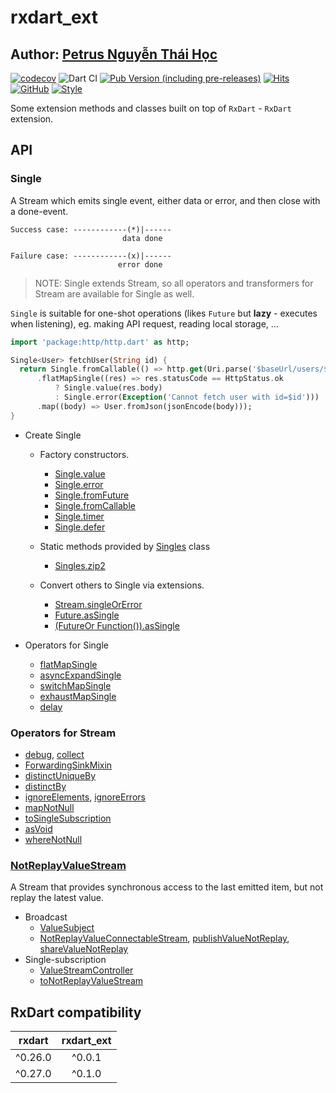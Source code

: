 # rxdart_ext

## Author: [Petrus Nguyễn Thái Học](https://github.com/hoc081098)

[![codecov](https://codecov.io/gh/hoc081098/rxdart_ext/branch/master/graph/badge.svg?token=OYMVzeUB1m)](https://codecov.io/gh/hoc081098/rxdart_ext)
![Dart CI](https://github.com/hoc081098/rxdart_ext/workflows/Dart%20CI/badge.svg)
[![Pub Version (including pre-releases)](https://img.shields.io/pub/v/rxdart_ext?include_prereleases)](https://pub.dev/packages/rxdart_ext)
[![Hits](https://hits.seeyoufarm.com/api/count/incr/badge.svg?url=https%3A%2F%2Fgithub.com%2Fhoc081098%2Frxdart_ext&count_bg=%2379C83D&title_bg=%23555555&icon=&icon_color=%23E7E7E7&title=hits&edge_flat=false)](https://hits.seeyoufarm.com)
[![GitHub](https://img.shields.io/github/license/hoc081098/rxdart_ext?color=4EB1BA)](https://opensource.org/licenses/MIT)
[![Style](https://img.shields.io/badge/style-pedantic-40c4ff.svg)](https://github.com/dart-lang/pedantic)

Some extension methods and classes built on top of `RxDart` - `RxDart` extension.

## API

### Single

A Stream which emits single event, either data or error, and then close with a done-event.

```text
Success case: ------------(*)|------
                         data done

Failure case: ------------(x)|------
                        error done
```

> NOTE: Single extends Stream, so all operators and transformers for Stream are available for Single as well.

`Single` is suitable for one-shot operations (likes `Future` but **lazy** - executes when listening), eg. making API request, reading local storage, ...

```dart
import 'package:http/http.dart' as http;

Single<User> fetchUser(String id) {
  return Single.fromCallable(() => http.get(Uri.parse('$baseUrl/users/$id')))
      .flatMapSingle((res) => res.statusCode == HttpStatus.ok
          ? Single.value(res.body)
          : Single.error(Exception('Cannot fetch user with id=$id')))
      .map((body) => User.fromJson(jsonEncode(body)));
}
```

-   Create Single
    -   Factory constructors.
        -   [Single.value]()
        -   [Single.error]()
        -   [Single.fromFuture]()
        -   [Single.fromCallable]()
        -   [Single.timer]()
        -   [Single.defer]()
            
    -   Static methods provided by [Singles]() class
        -   [Singles.zip2]()
        
    -   Convert others to Single via extensions.
        -   [Stream.singleOrError]()
        -   [Future.asSingle]()
        -   [(FutureOr<T> Function()).asSingle]()
    
-   Operators for Single
    -   [flatMapSingle]()
    -   [asyncExpandSingle]()
    -   [switchMapSingle]()
    -   [exhaustMapSingle]()
    -   [delay]()

### Operators for Stream

- [debug](https://pub.dev/documentation/rxdart_ext/latest/rxdart_ext/DebugStreamExtension/debug.html), [collect](https://pub.dev/documentation/rxdart_ext/latest/rxdart_ext/CollectStreamExtension/collect.html)
- [ForwardingSinkMixin](https://pub.dev/documentation/rxdart_ext/latest/rxdart_ext/ForwardingSinkMixin-mixin.html)
- [distinctUniqueBy](https://pub.dev/documentation/rxdart_ext/latest/rxdart_ext/DistinctUniqueByStreamExtension/distinctUniqueBy.html)
- [distinctBy](https://pub.dev/documentation/rxdart_ext/latest/rxdart_ext/DistinctByExtension/distinctBy.html)
- [ignoreElements](https://pub.dev/documentation/rxdart_ext/latest/rxdart_ext/IgnoreElementStreamExtension/ignoreElements.html), [ignoreErrors](https://pub.dev/documentation/rxdart_ext/latest/rxdart_ext/IgnoreErrorsStreamExtension/ignoreErrors.html)
- [mapNotNull](https://pub.dev/documentation/rxdart_ext/latest/rxdart_ext/MapNotNullStreamExtension/mapNotNull.html)
- [toSingleSubscription](https://pub.dev/documentation/rxdart_ext/latest/rxdart_ext/ToSingleSubscriptionStreamExtension/toSingleSubscriptionStream.html)
- [asVoid](https://pub.dev/documentation/rxdart_ext/latest/rxdart_ext/AsVoidStreamExtension/asVoid.html)
- [whereNotNull](https://pub.dev/documentation/rxdart_ext/latest/rxdart_ext/WhereNotNullStreamExtension/whereNotNull.html)

### [NotReplayValueStream](https://pub.dev/documentation/rxdart_ext/latest/rxdart_ext/NotReplayValueStream-class.html)

A Stream that provides synchronous access to the last emitted item, but not replay the latest value.

-   Broadcast
    -   [ValueSubject](https://pub.dev/documentation/rxdart_ext/latest/rxdart_ext/ValueSubject-class.html)
    -   [NotReplayValueConnectableStream](https://pub.dev/documentation/rxdart_ext/latest/rxdart_ext/NotReplayValueConnectableStream-class.html), [publishValueNotReplay](https://pub.dev/documentation/rxdart_ext/latest/rxdart_ext/ValueConnectableNotReplayStreamExtensions/publishValueNotReplay.html), [shareValueNotReplay](https://pub.dev/documentation/rxdart_ext/latest/rxdart_ext/ValueConnectableNotReplayStreamExtensions/shareValueNotReplay.html)
-   Single-subscription
    -   [ValueStreamController](https://pub.dev/documentation/rxdart_ext/latest/rxdart_ext/ValueStreamController-class.html)
    -   [toNotReplayValueStream](https://pub.dev/documentation/rxdart_ext/latest/rxdart_ext/ToNotReplayValueStreamExtension/toNotReplayValueStream.html)
    


## RxDart compatibility

|  rxdart   | rxdart_ext |
|  :---:    | :---:      |
|  ^0.26.0  | ^0.0.1     |
|  ^0.27.0  | ^0.1.0     |
